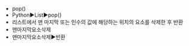 ﻿- pop()
- Python▶️List▶️pop()
- 리스트에서 맨 마지막 또는 인수의 값에 해당하는 위치의 요소를 삭제한 후 반환
- 맨마지막요소삭제
- 맨마지막요소삭제▶️반환
